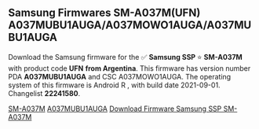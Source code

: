 <h2>Samsung Firmwares SM-A037M(UFN) A037MUBU1AUGA/A037MOWO1AUGA/A037MUBU1AUGA</h2>
Download the Samsung firmware for the ✅ <strong>Samsung SSP </strong> ⭐ <strong>SM-A037M</strong> with product code <strong>UFN</strong> <strong> from Argentina</strong>. This firmware has version number PDA <strong>A037MUBU1AUGA</strong> and CSC A037MOWO1AUGA. The operating system of this firmware is Android R , with build date 2021-09-01. Changelist <strong>22241580</strong>.


[SM-A037M](https://samfirm.shop/samsung/model/SM-A037M)
[A037MUBU1AUGA](https://samfirm.shop/samsung/pda/A037MUBU1AUGA)
[Download Firmware Samsung SSP SM-A037M](https://samfirm.shop/samsung/firmware/454177)
